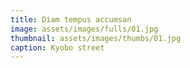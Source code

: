 ```yaml
---
title: Diam tempus accumsan
image: assets/images/fulls/01.jpg
thumbnail: assets/images/thumbs/01.jpg
caption: Kyobo street
---
```


